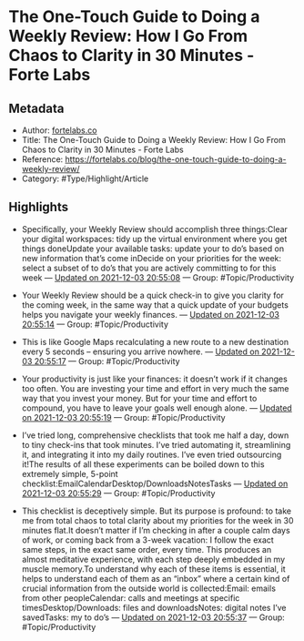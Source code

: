 # The One-Touch Guide to Doing a Weekly Review: How I Go From Chaos to Clarity in 30 Minutes - Forte Labs

## Metadata
- Author: [fortelabs.co]()
- Title: The One-Touch Guide to Doing a Weekly Review: How I Go From Chaos to Clarity in 30 Minutes - Forte Labs
- Reference: https://fortelabs.co/blog/the-one-touch-guide-to-doing-a-weekly-review/
- Category: #Type/Highlight/Article

## Highlights
- Specifically, your Weekly Review should accomplish three things:Clear your digital workspaces: tidy up the virtual environment where you get things doneUpdate your available tasks: update your to do’s based on new information that’s come inDecide on your priorities for the week: select a subset of to do’s that you are actively committing to for this week — [Updated on 2021-12-03 20:55:08](https://hyp.is/NcoQilSlEeyRgJOmJaJrDQ/fortelabs.co/blog/the-one-touch-guide-to-doing-a-weekly-review/)  — Group: #Topic/Productivity

- Your Weekly Review should be a quick check-in to give you clarity for the coming week, in the same way that a quick update of your budgets helps you navigate your weekly finances. — [Updated on 2021-12-03 20:55:14](https://hyp.is/OTlESFSlEeyeG8eU4u7cgQ/fortelabs.co/blog/the-one-touch-guide-to-doing-a-weekly-review/)  — Group: #Topic/Productivity

- This is like Google Maps recalculating a new route to a new destination every 5 seconds – ensuring you arrive nowhere. — [Updated on 2021-12-03 20:55:17](https://hyp.is/Op59YlSlEeyzZLeu2oHpOQ/fortelabs.co/blog/the-one-touch-guide-to-doing-a-weekly-review/)  — Group: #Topic/Productivity

- Your productivity is just like your finances: it doesn’t work if it changes too often. You are investing your time and effort in very much the same way that you invest your money. But for your time and effort to compound, you have to leave your goals well enough alone. — [Updated on 2021-12-03 20:55:19](https://hyp.is/PAb4yFSlEeyeKONeLBccDQ/fortelabs.co/blog/the-one-touch-guide-to-doing-a-weekly-review/)  — Group: #Topic/Productivity

- I’ve tried long, comprehensive checklists that took me half a day, down to tiny check-ins that took minutes. I’ve tried automating it, streamlining it, and integrating it into my daily routines. I’ve even tried outsourcing it!The results of all these experiments can be boiled down to this extremely simple, 5-point checklist:EmailCalendarDesktop/DownloadsNotesTasks — [Updated on 2021-12-03 20:55:29](https://hyp.is/Qhl-_FSlEeyUDT-auS1yEw/fortelabs.co/blog/the-one-touch-guide-to-doing-a-weekly-review/)  — Group: #Topic/Productivity

- This checklist is deceptively simple. But its purpose is profound: to take me from total chaos to total clarity about my priorities for the week in 30 minutes flat.It doesn’t matter if I’m checking in after a couple calm days of work, or coming back from a 3-week vacation: I follow the exact same steps, in the exact same order, every time. This produces an almost meditative experience, with each step deeply embedded in my muscle memory.To understand why each of these items is essential, it helps to understand each of them as an “inbox” where a certain kind of crucial information from the outside world is collected:Email: emails from other peopleCalendar: calls and meetings at specific timesDesktop/Downloads: files and downloadsNotes: digital notes I’ve savedTasks: my to do’s — [Updated on 2021-12-03 20:55:37](https://hyp.is/Rr_fMlSlEeyZVbuCWsiP0Q/fortelabs.co/blog/the-one-touch-guide-to-doing-a-weekly-review/)  — Group: #Topic/Productivity

